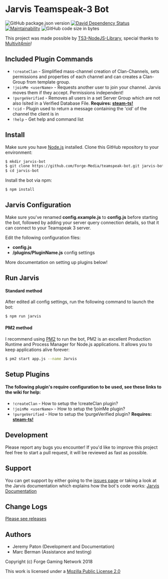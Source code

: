 # Jarvis Teamspeak-3 Bot

![GitHub package.json version](https://img.shields.io/github/package-json/v/forge-media/teamspeak-bot.svg)
[![David Dependency Status](https://david-dm.org/Forge-Media/teamspeak-bot.svg)](https://david-dm.org/Forge-Media/teamspeak-bot)
[![Maintainability](https://api.codeclimate.com/v1/badges/0957f4a29edc878ec073/maintainability)](https://codeclimate.com/github/Forge-Media/teamspeak-bot/maintainability)
![GitHub code size in bytes](https://img.shields.io/github/languages/code-size/forge-media/teamspeak-bot.svg)

This project was made possible by [TS3-NodeJS-Library](https://github.com/Multivit4min/TS3-NodeJS-Library), special thanks to [Multivit4min](https://github.com/Multivit4min/)!

## Included Plugin Commands

- `!createClan` - Simplified mass-channel creation of Clan-Channels, sets permissions and properties of each channel and can creates a Clan-Group from template group.
- `!joinMe <userName>` - Requests another user to join your channel. Jarvis moves them if they accept. Permissions independent!
- `!purgeVerified` - Removes all users in a set Server Group which are not also lsited in a Verified Database File. **Requires: [steam-ts!](https://github.com/Forge-Media/steam-ts)**
- `!cid` - Plugin used to return a message containing the 'cid' of the channel the client is in
- `!help` - Get help and command list

## Install

Make sure you have [Node.js](https://nodejs.org/en/) installed. Clone this GitHub repository to your environment:

```sh
$ mkdir jarvis-bot
$ git clone https://github.com/Forge-Media/teamspeak-bot.git jarvis-bot
$ cd jarvis-bot
```

Install the bot via npm:

```sh
$ npm install
```
## Jarvis Configuration

Make sure you've renamed **config.example.js** to **config.js** before starting the bot, followed by adding your server query connection details, so that it can connect to your Teamspeak 3 server.

Edit the following configuration files:

- **config.js**
- **/plugins/PluginName.js** config settings

More documentation on setting up plugins below!

## Run Jarvis

#### Standard method

After edited all config settings, run the following command to launch the bot:

```sh
$ npm run jarvis
```

#### PM2 method

I recommend using [PM2](https://github.com/Unitech/pm2) to run the bot, PM2 is an excellent Production Runtime and Process Manager for Node.js applications. It allows you to keep applications alive forever:

```sh
$ pm2 start app.js --name Jarvis
```

## Setup Plugins

#### The following plugin's require configuration to be used, see these links to the wiki for help:

- `!createClan` - How to setup the !createClan plugin?
- `!joinMe <userName>` - How to setup the !joinMe plugin?
- `!purgeVerified` - How to setup the !purgeVerified plugin? **Requires: [steam-ts!](https://github.com/Forge-Media/steam-ts)**


## Development

Please report any bugs you encounter!
If you'd like to improve this project feel free to start a pull request, it will be reviewed as fast as possible.

## Support

You can get support by either going to the [issues page](https://github.com/Forge-Media/teamspeak-bot/issues) or taking a look at the Jarvis documentation which explains how the bot's code works: [Jarvis Documentation](https://forge-media.github.io/teamspeak-bot/)

## Change Logs

[Please see releases](https://github.com/Forge-Media/teamspeak-bot/releases)

## Authors

- Jeremy Paton (Development and Documentation)
- Marc Berman (Assistance and testing)

Copyright (c) Forge Gaming Network 2018

This work is licensed under a [Mozilla Public License 2.0](https://github.com/Forge-Media/teamspeak-bot/blob/master/LICENSE)
